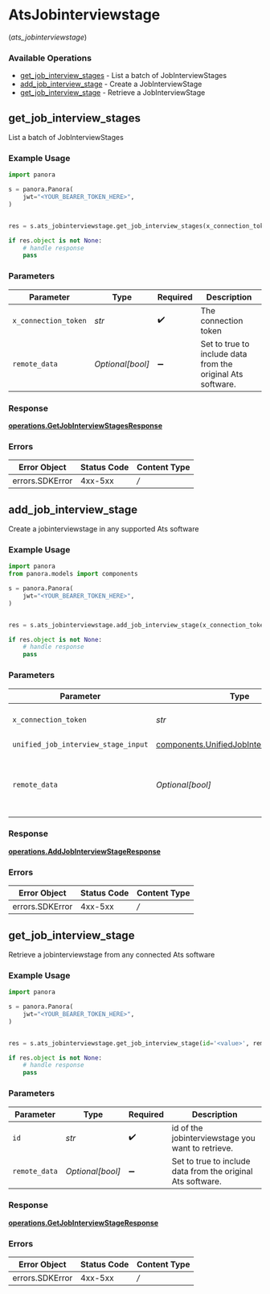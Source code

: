 # AtsJobinterviewstage
(*ats_jobinterviewstage*)

### Available Operations

* [get_job_interview_stages](#get_job_interview_stages) - List a batch of JobInterviewStages
* [add_job_interview_stage](#add_job_interview_stage) - Create a JobInterviewStage
* [get_job_interview_stage](#get_job_interview_stage) - Retrieve a JobInterviewStage

## get_job_interview_stages

List a batch of JobInterviewStages

### Example Usage

```python
import panora

s = panora.Panora(
    jwt="<YOUR_BEARER_TOKEN_HERE>",
)


res = s.ats_jobinterviewstage.get_job_interview_stages(x_connection_token='<value>', remote_data=False)

if res.object is not None:
    # handle response
    pass

```

### Parameters

| Parameter                                                   | Type                                                        | Required                                                    | Description                                                 |
| ----------------------------------------------------------- | ----------------------------------------------------------- | ----------------------------------------------------------- | ----------------------------------------------------------- |
| `x_connection_token`                                        | *str*                                                       | :heavy_check_mark:                                          | The connection token                                        |
| `remote_data`                                               | *Optional[bool]*                                            | :heavy_minus_sign:                                          | Set to true to include data from the original Ats software. |


### Response

**[operations.GetJobInterviewStagesResponse](../../models/operations/getjobinterviewstagesresponse.md)**
### Errors

| Error Object    | Status Code     | Content Type    |
| --------------- | --------------- | --------------- |
| errors.SDKError | 4xx-5xx         | */*             |

## add_job_interview_stage

Create a jobinterviewstage in any supported Ats software

### Example Usage

```python
import panora
from panora.models import components

s = panora.Panora(
    jwt="<YOUR_BEARER_TOKEN_HERE>",
)


res = s.ats_jobinterviewstage.add_job_interview_stage(x_connection_token='<value>', unified_job_interview_stage_input=components.UnifiedJobInterviewStageInput(), remote_data=False)

if res.object is not None:
    # handle response
    pass

```

### Parameters

| Parameter                                                                                            | Type                                                                                                 | Required                                                                                             | Description                                                                                          |
| ---------------------------------------------------------------------------------------------------- | ---------------------------------------------------------------------------------------------------- | ---------------------------------------------------------------------------------------------------- | ---------------------------------------------------------------------------------------------------- |
| `x_connection_token`                                                                                 | *str*                                                                                                | :heavy_check_mark:                                                                                   | The connection token                                                                                 |
| `unified_job_interview_stage_input`                                                                  | [components.UnifiedJobInterviewStageInput](../../models/components/unifiedjobinterviewstageinput.md) | :heavy_check_mark:                                                                                   | N/A                                                                                                  |
| `remote_data`                                                                                        | *Optional[bool]*                                                                                     | :heavy_minus_sign:                                                                                   | Set to true to include data from the original Ats software.                                          |


### Response

**[operations.AddJobInterviewStageResponse](../../models/operations/addjobinterviewstageresponse.md)**
### Errors

| Error Object    | Status Code     | Content Type    |
| --------------- | --------------- | --------------- |
| errors.SDKError | 4xx-5xx         | */*             |

## get_job_interview_stage

Retrieve a jobinterviewstage from any connected Ats software

### Example Usage

```python
import panora

s = panora.Panora(
    jwt="<YOUR_BEARER_TOKEN_HERE>",
)


res = s.ats_jobinterviewstage.get_job_interview_stage(id='<value>', remote_data=False)

if res.object is not None:
    # handle response
    pass

```

### Parameters

| Parameter                                                   | Type                                                        | Required                                                    | Description                                                 |
| ----------------------------------------------------------- | ----------------------------------------------------------- | ----------------------------------------------------------- | ----------------------------------------------------------- |
| `id`                                                        | *str*                                                       | :heavy_check_mark:                                          | id of the jobinterviewstage you want to retrieve.           |
| `remote_data`                                               | *Optional[bool]*                                            | :heavy_minus_sign:                                          | Set to true to include data from the original Ats software. |


### Response

**[operations.GetJobInterviewStageResponse](../../models/operations/getjobinterviewstageresponse.md)**
### Errors

| Error Object    | Status Code     | Content Type    |
| --------------- | --------------- | --------------- |
| errors.SDKError | 4xx-5xx         | */*             |
